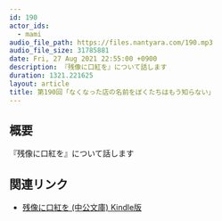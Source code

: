 ```yaml
---
id: 190
actor_ids:
  - mami
audio_file_path: https://files.nantyara.com/190.mp3
audio_file_size: 31785881
date: Fri, 27 Aug 2021 22:55:00 +0900
description: 『残像に口紅を』について話します
duration: 1321.221625
layout: article
title: 第190回「なくなった店の名前をぼくたちはもう知らない」
---
```

## 概要

『残像に口紅を』について話します

## 関連リンク

* [残像に口紅を (中公文庫) Kindle版](https://www.amazon.co.jp/dp/B07CMZZNPW)
